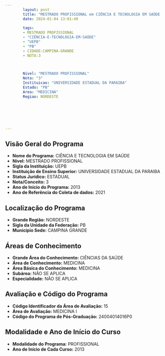 ```yaml
---
        layout: post
        title: "MESTRADO PROFISSIONAL em CIÊNCIA E TECNOLOGIA EM SAÚDE na UEPB  "
        date: 2024-01-04 13:01:49
     
        tags:
        - MESTRADO PROFISSIONAL
        - "CIÊNCIA-E-TECNOLOGIA-EM-SAÚDE"
        - "UEPB"
        - "PB"
        - CIDADE:CAMPINA-GRANDE
        - NOTA:3
        
       

        Nivel: "MESTRADO PROFISSIONAL"
        Nota: "3"
        Instituicao: "UNIVERSIDADE ESTADUAL DA PARAIBA"
        Estado: "PB"
        Area: "MEDICINA"
        Regiao: NORDESTE
        
        
        
        
        
        
---
```

## Visão Geral do Programa
- **Nome do Programa:** CIÊNCIA E TECNOLOGIA EM SAÚDE
- **Nível:** MESTRADO PROFISSIONAL
- **Sigla da Instituição:** UEPB
- **Instituição de Ensino Superior:** UNIVERSIDADE ESTADUAL DA PARAIBA
- **Status Jurídico:** ESTADUAL
- **Nota/Conceito:** 3
- **Ano de Início do Programa:** 2013
- **Ano de Referência do Coleta de dados:** 2021

## Localização do Programa
- **Grande Região:** NORDESTE
- **Sigla da Unidade da Federação:** PB
- **Município Sede:** CAMPINA GRANDE

## Áreas de Conhecimento
- **Grande Área do Conhecimento:** CIÊNCIAS DA SAÚDE
- **Área de Conhecimento:** MEDICINA
- **Área Básica do Conhecimento:** MEDICINA
- **Subárea:** NÃO SE APLICA
- **Especialidade:** NÃO SE APLICA

## Avaliação e Código do Programa
- **Código Identificador da Área de Avaliação:** 15
- **Área de Avaliação:** MEDICINA I
- **Código do Programa de Pós-Graduação:** 24004014016P0


## Modalidade e Ano de Início do Curso
- **Modalidade do Programa:** PROFISSIONAL
- **Ano de Início de Cada Curso:** 2013
